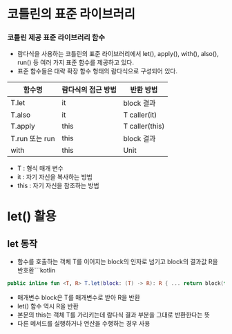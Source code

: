 # 코틀린의 표준 라이브러리
### 코틀린 제공 표준 라이브러리 함수
* 람다식을 사용하는 코틀린의 표준 라이브러리에서 let(), apply(), with(), also(), run() 등 여러 가지 표준 함수를 제공하고 있다.
* 표준 함수들은 대략 확장 함수 형태의 람다식으로 구성되어 있다.

| 함수명          | 람다식의 접근 방법 | 반환 방법          |
|--------------|------------|----------------|
| T.let        | it         | block 결과       |
| T.also       | it         | T caller(it)   |
| T.apply      | this       | T caller(this) |
| T.run 또는 run | this       | block 결과       |
| with         | this       | Unit           |
* T : 형식 매개 변수
* it : 자기 자신을 복사하는 방법
* this : 자기 자신을 참조하는 방법

# let() 활용
## let 동작
* 함수를 호출하는 객체 T를 이어지는 block의 인자로 넘기고 block의 결과값 R을 반호환```kotlin
```kotlin
public inline fun <T, R> T.let(block: (T) -> R): R { ... return block(this) }
```
* 매개변수 block은 T를 매개변수로 받아 R을 반환
* let() 함수 역시 R을 반환
* 본문의 this는 객체 T를 가리키는데 람다식 결과 부분을 그대로 반환한다는 뜻
* 다른 메서드를 실행하거나 연산을 수행하는 경우 사용

